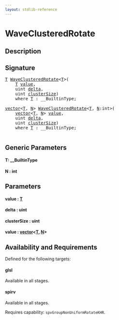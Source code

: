 ```yaml
---
layout: stdlib-reference
---
```


# WaveClusteredRotate

## Description





## Signature 

<pre>
<a href="waveclusteredrotate-04d.html#typeparam-T" class="code_type">T</a> <a href="waveclusteredrotate-04d.html">WaveClusteredRotate</a>&lt;<a href="waveclusteredrotate-04d.html#typeparam-T" class="code_type">T</a>&gt;(
    <a href="waveclusteredrotate-04d.html#typeparam-T" class="code_type">T</a> <a href="waveclusteredrotate-04d.html#decl-value" class="code_param">value</a>,
    <span class="code_keyword">uint</span> <a href="waveclusteredrotate-04d.html#decl-delta" class="code_param">delta</a>,
    <span class="code_keyword">uint</span> <a href="waveclusteredrotate-04d.html#decl-clusterSize" class="code_param">clusterSize</a>)
    <span class='code_keyword'>where</span> <a href="waveclusteredrotate-04d.html#typeparam-T" class="code_type">T</a> : __BuiltinType;

<a href="../types/vector/index.html" class="code_type">vector</a>&lt;<a href="waveclusteredrotate-04d.html#typeparam-T" class="code_type">T</a>, <a href="waveclusteredrotate-04d.html#decl-N" class="code_var">N</a>&gt; <a href="waveclusteredrotate-04d.html">WaveClusteredRotate</a>&lt;<a href="waveclusteredrotate-04d.html#typeparam-T" class="code_type">T</a>, <a href="waveclusteredrotate-04d.html#decl-N" class="code_var">N</a>:<span class="code_keyword">int</span>&gt;(
    <a href="../types/vector/index.html" class="code_type">vector</a>&lt;<a href="waveclusteredrotate-04d.html#typeparam-T" class="code_type">T</a>, <a href="waveclusteredrotate-04d.html#decl-N" class="code_var">N</a>&gt; <a href="waveclusteredrotate-04d.html#decl-value" class="code_param">value</a>,
    <span class="code_keyword">uint</span> <a href="waveclusteredrotate-04d.html#decl-delta" class="code_param">delta</a>,
    <span class="code_keyword">uint</span> <a href="waveclusteredrotate-04d.html#decl-clusterSize" class="code_param">clusterSize</a>)
    <span class='code_keyword'>where</span> <a href="waveclusteredrotate-04d.html#typeparam-T" class="code_type">T</a> : __BuiltinType;

</pre>

## Generic Parameters

####  <a id="typeparam-T"></a>T: \_\_BuiltinType
####  <a id="decl-N"></a>N  : int

## Parameters

####  <a id="decl-value"></a>value  : [T](waveclusteredrotate-04d.html#typeparam-T)
####  <a id="decl-delta"></a>delta  : uint
####  <a id="decl-clusterSize"></a>clusterSize  : uint
####  <a id="decl-value"></a>value  : [vector](../types/vector/index.html)\<[T](../types/vector/index.html#typeparam-T), [N](../types/vector/index.html#decl-N)\>

## Availability and Requirements

Defined for the following targets:

#### glsl
Available in all stages.

#### spirv
Available in all stages.

Requires capability: `spvGroupNonUniformRotateKHR`.


